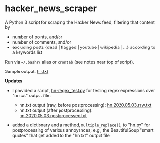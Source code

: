 # hacker_news_scraper

A Python 3 script for scraping the [Hacker News](https://news.ycombinator.com/news) feed, filtering that content by

* number of points, and/or
* number of comments, and/or
* excluding posts {dead | flagged | youtube | wikipedia | ...} according to a keywords list

Run via `~/.bashrc` alias or `crontab` (see notes near top of script).

Sample output: [hn.txt](https://github.com/victoriastuart/hacker_news_scraper/blob/master/hn.txt)

**Updates**

* I provided a script, [hn-regex_test.py](https://github.com/victoriastuart/hacker_news_scraper/blob/master/hn-regex_test.py) for testing regex expressions over "hn.txt" output file:

  * hn.txt output (raw, before postprocessing): [hn.2020.05.03.raw.txt](https://github.com/victoriastuart/hacker_news_scraper/blob/master/hn.2020.05.03.raw.txt)
  * hn.txt output (after postprocessing): [hn.2020.05.03.postprocessed.txt](https://github.com/victoriastuart/hacker_news_scraper/blob/master/hn.2020.05.03.postprocessed.txt)

* added a dictionary and a method, `multiple_replace()`, to "hn.py" for postprocessing of various annoyances; e.g., the  BeautifulSoup "smart quotes" that get added to the "hn.txt" output file
